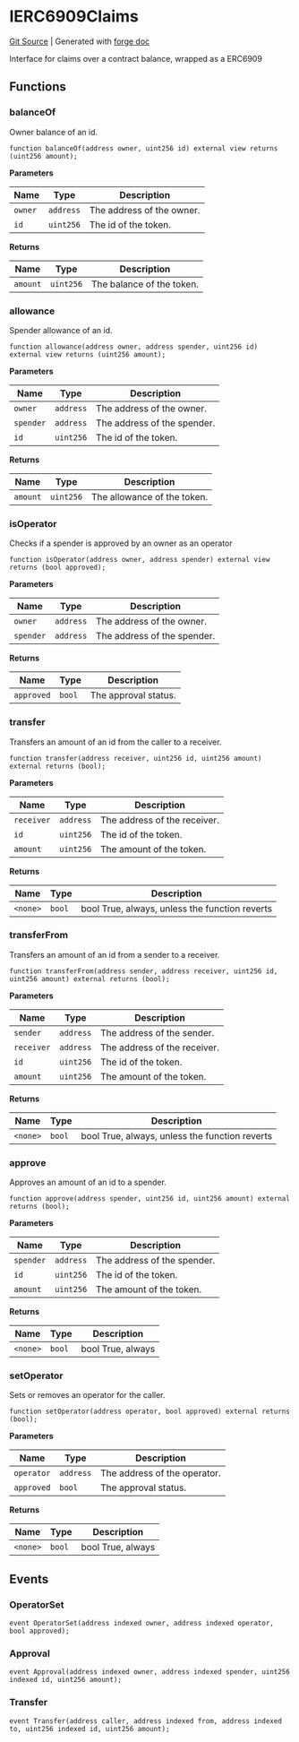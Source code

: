 # IERC6909Claims
[Git Source](https://github.com/Uniswap/v4-core/blob/1141642f8ba4665a50660886a8a8401526677045/src/interfaces/external/IERC6909Claims.sol)
| Generated with [forge doc](https://book.getfoundry.sh/reference/forge/forge-doc)

Interface for claims over a contract balance, wrapped as a ERC6909


## Functions
### balanceOf

Owner balance of an id.


```solidity
function balanceOf(address owner, uint256 id) external view returns (uint256 amount);
```
**Parameters**

|Name|Type|Description|
|----|----|-----------|
|`owner`|`address`|The address of the owner.|
|`id`|`uint256`|The id of the token.|

**Returns**

|Name|Type|Description|
|----|----|-----------|
|`amount`|`uint256`|The balance of the token.|


### allowance

Spender allowance of an id.


```solidity
function allowance(address owner, address spender, uint256 id) external view returns (uint256 amount);
```
**Parameters**

|Name|Type|Description|
|----|----|-----------|
|`owner`|`address`|The address of the owner.|
|`spender`|`address`|The address of the spender.|
|`id`|`uint256`|The id of the token.|

**Returns**

|Name|Type|Description|
|----|----|-----------|
|`amount`|`uint256`|The allowance of the token.|


### isOperator

Checks if a spender is approved by an owner as an operator


```solidity
function isOperator(address owner, address spender) external view returns (bool approved);
```
**Parameters**

|Name|Type|Description|
|----|----|-----------|
|`owner`|`address`|The address of the owner.|
|`spender`|`address`|The address of the spender.|

**Returns**

|Name|Type|Description|
|----|----|-----------|
|`approved`|`bool`|The approval status.|


### transfer

Transfers an amount of an id from the caller to a receiver.


```solidity
function transfer(address receiver, uint256 id, uint256 amount) external returns (bool);
```
**Parameters**

|Name|Type|Description|
|----|----|-----------|
|`receiver`|`address`|The address of the receiver.|
|`id`|`uint256`|The id of the token.|
|`amount`|`uint256`|The amount of the token.|

**Returns**

|Name|Type|Description|
|----|----|-----------|
|`<none>`|`bool`|bool True, always, unless the function reverts|


### transferFrom

Transfers an amount of an id from a sender to a receiver.


```solidity
function transferFrom(address sender, address receiver, uint256 id, uint256 amount) external returns (bool);
```
**Parameters**

|Name|Type|Description|
|----|----|-----------|
|`sender`|`address`|The address of the sender.|
|`receiver`|`address`|The address of the receiver.|
|`id`|`uint256`|The id of the token.|
|`amount`|`uint256`|The amount of the token.|

**Returns**

|Name|Type|Description|
|----|----|-----------|
|`<none>`|`bool`|bool True, always, unless the function reverts|


### approve

Approves an amount of an id to a spender.


```solidity
function approve(address spender, uint256 id, uint256 amount) external returns (bool);
```
**Parameters**

|Name|Type|Description|
|----|----|-----------|
|`spender`|`address`|The address of the spender.|
|`id`|`uint256`|The id of the token.|
|`amount`|`uint256`|The amount of the token.|

**Returns**

|Name|Type|Description|
|----|----|-----------|
|`<none>`|`bool`|bool True, always|


### setOperator

Sets or removes an operator for the caller.


```solidity
function setOperator(address operator, bool approved) external returns (bool);
```
**Parameters**

|Name|Type|Description|
|----|----|-----------|
|`operator`|`address`|The address of the operator.|
|`approved`|`bool`|The approval status.|

**Returns**

|Name|Type|Description|
|----|----|-----------|
|`<none>`|`bool`|bool True, always|


## Events
### OperatorSet

```solidity
event OperatorSet(address indexed owner, address indexed operator, bool approved);
```

### Approval

```solidity
event Approval(address indexed owner, address indexed spender, uint256 indexed id, uint256 amount);
```

### Transfer

```solidity
event Transfer(address caller, address indexed from, address indexed to, uint256 indexed id, uint256 amount);
```

